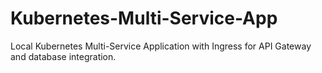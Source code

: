 # Kubernetes-Multi-Service-App
Local Kubernetes Multi-Service Application with Ingress for API Gateway and database integration.
